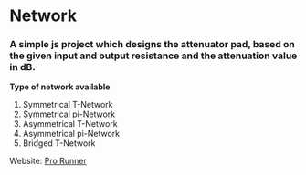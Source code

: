 # Network

<h3> A simple js project which designs the attenuator pad, based on the given input and output resistance and the attenuation value in dB. </h3>

<b>Type of network available</b>
<ol>
      <li>
        Symmetrical T-Network
      </li>
      <li>
        Symmetrical pi-Network
      </li>
      <li>
        Asymmetrical T-Network
      </li>
      <li>
        Asymmetrical pi-Network
      </li>
      <li>
        Bridged T-Network
      </li>
 </ol>

Website: <a href="https://vaish08.github.io/Network/">Pro Runner</a>
